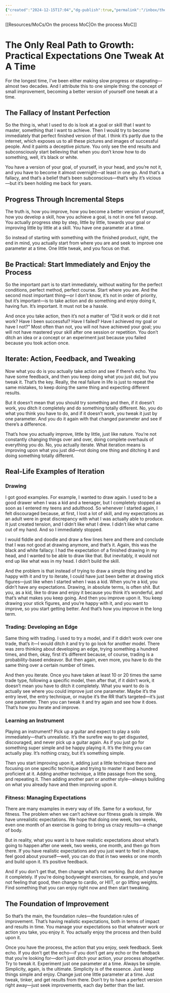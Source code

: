 ```yaml
---
{"created":"2024-12-15T17:04","dg-publish":true,"permalink":"/inbox/the-only-real-path-to-growth/","dgPassFrontmatter":true,"updated":"2024-12-21T15:42:01.540+01:00"}
---
```


[[Resources/MoCs/On the process MoC\|On the process MoC]]
# The Only Real Path to Growth: Practical Expectations One Tweak  At A Time
For the longest time, I’ve been either making slow progress or stagnating—almost two decades. And I attribute this to one simple thing: the concept of small improvement, becoming a better version of yourself one tweak at a time.

## The Fallacy of Instant Perfection

So the thing is, what I used to do is look at a goal or skill that I want to master, something that I want to achieve. Then I would try to become immediately that perfect finished version of that. I think it’s partly due to the internet, which exposes us to all these pictures and images of successful people. And it paints a deceptive picture. You only see the end results and subconsciously start believing that when you don’t know how to do something, well, it’s black or white.

You have a version of your goal, of yourself, in your head, and you’re not it, and you have to become it almost overnight—at least in one go. And that’s a fallacy, and that’s a belief that’s been subconscious—that’s why it’s vicious—but it’s been holding me back for years.

## Progress Through Incremental Steps

The truth is, how you improve, how you become a better version of yourself, how you develop a skill, how you achieve a goal, is not in one fell swoop. You actually progress step by step, little by little, towards your goal or improving little by little at a skill. You have one parameter at a time.

So instead of starting with something with the finished product, right, the end in mind, you actually start from where you are and seek to improve one parameter at a time. One little tweak, and you focus on that.

## Be Practical: Start Immediately and Enjoy the Process

So the important part is to start immediately, without waiting for the perfect conditions, perfect method, perfect course. Start where you are. And the second most important thing—or I don’t know, it’s not in order of priority, but it’s important—is to take action and do something and enjoy doing it, having fun. It’s important. It must not be a hassle.

And once you take action, then it’s not a matter of “Did it work or did it not work? Have I been successful? Have I failed? Have I achieved my goal or have I not?” Most often than not, you will not have achieved your goal; you will not have mastered your skill after one session or repetition. You don’t ditch an idea or a concept or an experiment just because you failed because you took action once.

## Iterate: Action, Feedback, and Tweaking

Now what you do is you actually take action and see if there’s echo. You have some feedback, and then you keep doing what you just did, but you tweak it. That’s the key. Really, the real failure in life is just to repeat the same mistakes, to keep doing the same thing and expecting different results.

But it doesn’t mean that you should try something and then, if it doesn’t work, you ditch it completely and do something totally different. No, you do what you think you have to do, and if it doesn’t work, you tweak it just by one parameter. And you do it again with that changed parameter and see if there’s a difference.

That’s how you actually improve, little by little, just like nature. You’re not constantly changing things over and over, doing complete overhauls of everything you do. No, you actually iterate. What iteration means is improving upon what you just did—not doing one thing and ditching it and doing something totally different.

## Real-Life Examples of Iteration
### Drawing

I got good examples. For example, I wanted to draw again. I used to be a good drawer when I was a kid and a teenager, but I completely stopped as soon as I entered my teens and adulthood. So whenever I started again, I felt discouraged because, at first, I lost a lot of skill, and my expectations as an adult were in great discrepancy with what I was actually able to produce. It just created tension, and I didn’t like what I drew. I didn’t like what came out of my hand. And so I immediately stopped.

I would fiddle and doodle and draw a few lines here and there and conclude that I was not good at drawing anymore, and that’s it. Again, this was the black and white fallacy: I had the expectation of a finished drawing in my head, and I wanted to be able to draw like that. But inevitably, it would not end up like what was in my head. I didn’t build the skill.

And the problem is that instead of trying to draw a simple thing and be happy with it and try to iterate, I could have just been better at drawing stick figures—just like when I started when I was a kid. When you’re a kid, you didn’t have any expectations. Drawing, in absolute terms, is often shit. But you, as a kid, like to draw and enjoy it because you think it’s wonderful, and that’s what makes you keep going. And then you improve upon it. You keep drawing your stick figures, and you’re happy with it, and you want to improve, so you start getting better. And that’s how you improve in the long term.

### Trading: Developing an Edge

Same thing with trading. I used to try a model, and if it didn’t work over one trade, that’s it—I would ditch it and try to go look for another model. There was zero thinking about developing an edge, trying something a hundred times, and then, okay, first it’s different because, of course, trading is a probability-based endeavor. But then again, even more, you have to do the same thing over a certain number of times.

And then you iterate. Once you have taken at least 10 or 20 times the same trade type, following a specific model, then after that, if it didn’t work, it doesn’t mean you have to ditch it completely. What you want to do is actually see where you could improve just one parameter. Maybe it’s the entry level, the entry technique, or maybe it’s the RR that’s targeted—it’s just one parameter. Then you can tweak it and try again and see how it does. That’s how you iterate and improve.

### Learning an Instrument

Playing an instrument? Pick up a guitar and expect to play a solo immediately—that’s unrealistic. It’s the surefire way to get disgusted, discouraged, and never pick up a guitar again. As if you just go for something super simple and be happy playing it. It’s the thing you can actually play. It’s nothing crazy, but it’s something simple.

Then you start improving upon it, adding just a little technique there and focusing on one specific technique and trying to master it and become proficient at it. Adding another technique, a little passage from the song, and repeating it. Then adding another part or another style—always building on what you already have and then improving upon it.

### Fitness: Managing Expectations

There are many examples in every way of life. Same for a workout, for fitness. The problem when we can’t achieve our fitness goals is simple. We have unrealistic expectations. We hope that doing one week, two weeks, even one month of an exercise is going to bring us crazy results—a change of body.

But in reality, what you want is to have realistic expectations about what’s going to happen after one week, two weeks, one month, and then go from there. If you have realistic expectations and you just want to feel in shape, feel good about yourself—well, you can do that in two weeks or one month and build upon it. It’s positive feedback.

And if you don’t get that, then change what’s not working. But don’t change it completely. If you’re doing bodyweight exercises, for example, and you’re not feeling that good, then change to cardio, or HIIT, or go lifting weights. Find something that you can enjoy right now and then start tweaking.

## The Foundation of Improvement

So that’s the main, the foundation rules—the foundation rules of improvement. That’s having realistic expectations, both in terms of impact and results in time. You manage your expectations so that whatever work or action you take, you enjoy it. You actually enjoy the process and then build upon it.

Once you have the process, the action that you enjoy, seek feedback. Seek echo. If you don’t get the echo—if you don’t get any echo or the feedback that you’re looking for—don’t just ditch your action, your process altogether. Try to tweak it. Experiment just one parameter at a time. Always be simple. Simplicity, again, is the ultimate. Simplicity is of the essence. Just keep things simple and enjoy. Change just one little parameter at a time. Just tweak, tinker, and get results from there. Don’t try to have a perfect version right away—just seek improvements, each day better than the last.